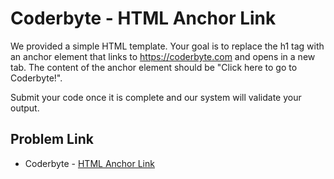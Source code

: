 # Coderbyte - HTML Anchor Link

We provided a simple HTML template. Your goal is to replace the h1 tag with an anchor element that links to https://coderbyte.com and opens in a new tab. The content of the anchor element should be "Click here to go to Coderbyte!".

Submit your code once it is complete and our system will validate your output.

## Problem Link

- Coderbyte - [HTML Anchor Link](https://coderbyte.com/editor/frontend:HTML%20Anchor%20Link)
